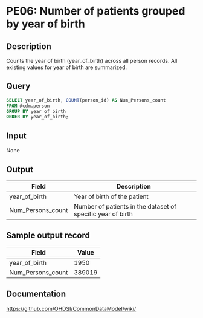 <!---
Group:person
Name:PE06 Number of patients grouped by year of birth
Author:Patrick Ryan
CDM Version: 5.0
-->

# PE06: Number of patients grouped by year of birth

## Description
Counts the year of birth (year_of_birth) across all person records. All existing values for year of birth are summarized.

## Query
```sql
SELECT year_of_birth, COUNT(person_id) AS Num_Persons_count
FROM @cdm.person
GROUP BY year_of_birth
ORDER BY year_of_birth;
```

## Input

None

## Output

|  Field |  Description |
| --- | --- |
|  year_of_birth |  Year of birth of the patient |
|  Num_Persons_count |  Number of patients in the dataset of specific year of birth |

## Sample output record

| Field |  Value |
| --- | --- |
|  year_of_birth |  1950 |
|  Num_Persons_count |  389019 |


## Documentation
https://github.com/OHDSI/CommonDataModel/wiki/
